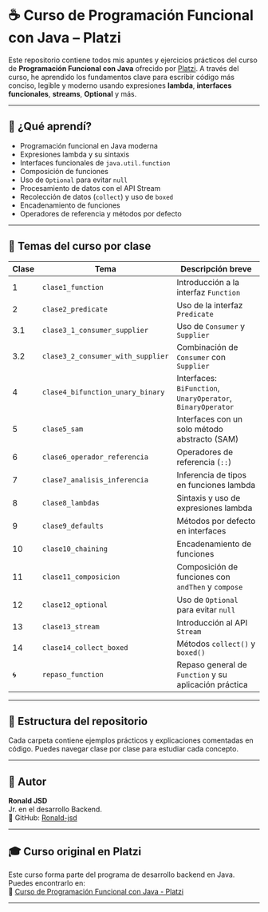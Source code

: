 # ☕️ Curso de Programación Funcional con Java – Platzi

Este repositorio contiene todos mis apuntes y ejercicios prácticos del curso de **Programación Funcional con Java** ofrecido por [Platzi](https://platzi.com). A través del curso, he aprendido los fundamentos clave para escribir código más conciso, legible y moderno usando expresiones **lambda**, **interfaces funcionales**, **streams**, **Optional** y más.

---

## 🎯 ¿Qué aprendí?

- Programación funcional en Java moderna
- Expresiones lambda y su sintaxis
- Interfaces funcionales de `java.util.function`
- Composición de funciones
- Uso de `Optional` para evitar `null`
- Procesamiento de datos con el API Stream
- Recolección de datos (`collect`) y uso de `boxed`
- Encadenamiento de funciones
- Operadores de referencia y métodos por defecto

---

## 🧠 Temas del curso por clase

| Clase | Tema                                              | Descripción breve                                               |
|-------|---------------------------------------------------|-----------------------------------------------------------------|
| 1     | `clase1_function`                                 | Introducción a la interfaz `Function`                          |
| 2     | `clase2_predicate`                                | Uso de la interfaz `Predicate`                                 |
| 3.1   | `clase3_1_consumer_supplier`                      | Uso de `Consumer` y `Supplier`                                 |
| 3.2   | `clase3_2_consumer_with_supplier`                 | Combinación de `Consumer` con `Supplier`                       |
| 4     | `clase4_bifunction_unary_binary`                  | Interfaces: `BiFunction`, `UnaryOperator`, `BinaryOperator`    |
| 5     | `clase5_sam`                                      | Interfaces con un solo método abstracto (SAM)                  |
| 6     | `clase6_operador_referencia`                      | Operadores de referencia (`::`)                                |
| 7     | `clase7_analisis_inferencia`                      | Inferencia de tipos en funciones lambda                        |
| 8     | `clase8_lambdas`                                  | Sintaxis y uso de expresiones lambda                           |
| 9     | `clase9_defaults`                                 | Métodos por defecto en interfaces                              |
| 10    | `clase10_chaining`                                | Encadenamiento de funciones                                    |
| 11    | `clase11_composicion`                             | Composición de funciones con `andThen` y `compose`             |
| 12    | `clase12_optional`                                | Uso de `Optional` para evitar `null`                           |
| 13    | `clase13_stream`                                  | Introducción al API `Stream`                                   |
| 14    | `clase14_collect_boxed`                           | Métodos `collect()` y `boxed()`                                |
| 🌀    | `repaso_function`                                 | Repaso general de `Function` y su aplicación práctica          |

---

## 📂 Estructura del repositorio

Cada carpeta contiene ejemplos prácticos y explicaciones comentadas en código. Puedes navegar clase por clase para estudiar cada concepto.

---

## 🚀 Autor

**Ronald JSD**  
Jr. en el desarrollo Backend.  
🔗 GitHub: [Ronald-jsd](https://github.com/Ronald-jsd)

---

## 🎓 Curso original en Platzi

Este curso forma parte del programa de desarrollo backend en Java. Puedes encontrarlo en:  
🔗 [Curso de Programación Funcional con Java - Platzi](https://platzi.com/cursos/java-funcional/)

---

